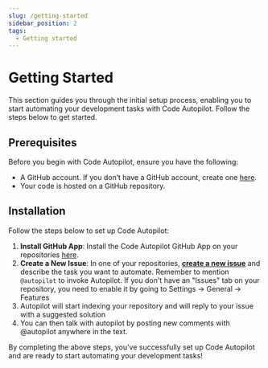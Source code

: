 ```yaml
---
slug: /getting-started
sidebar_position: 2
tags: 
  - Getting started
---
```


# Getting Started

This section guides you through the initial setup process, enabling you to start automating your development tasks with Code Autopilot. Follow the steps below to get started.

## Prerequisites

Before you begin with Code Autopilot, ensure you have the following:

- A GitHub account. If you don’t have a GitHub account, create one [here](https://github.com/join).
- Your code is hosted on a GitHub repository.

## Installation

Follow the steps below to set up Code Autopilot:

1. **Install GitHub App**: Install the Code Autopilot GitHub App on your repositories [here](https://github.com/marketplace/code-autopilot-ai-coder).
2. **Create a New Issue**: In one of your repositories, [**create a new issue**](./getting-started/create-issue) and describe the task you want to automate. Remember to mention `@autopilot` to invoke Autopilot. If you don't have an "Issues" tab on your repository, you need to enable it by going to Settings -> General -> Features
3. Autopilot will start indexing your repository and will reply to your issue with a suggested solution
4. You can then talk with autopilot by posting new comments with @autopilot anywhere in the text.

By completing the above steps, you've successfully set up Code Autopilot and are ready to start automating your development tasks!
